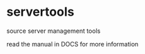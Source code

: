 servertools
===========

source server management tools

read the manual in DOCS for more information
